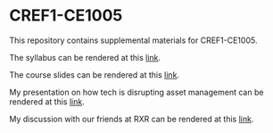 # CREF1-CE1005
This repository contains supplemental materials for CREF1-CE1005.

The syllabus can be rendered at this [link](https://github.com/thsavage/CREF1-CE1005/blob/main/Spring%202021%20Forces%20Shaping%20CRE.pdf).

The course slides can be rendered at this [link](https://nbviewer.jupyter.org/github/thsavage/CREF1-CE1005/blob/main/Forces%20Shaping%20Commercial%20Real%20Estate.ipynb).

My presentation on how tech is disrupting asset management can be rendered at this [link](https://nyu.zoom.us/rec/share/x3BnclDMjYtm3ruSBTTzkNAEUlJme1uQMGDuoQtld3-uR4WfPxIYM4JvECVNOKjZ.SX4_KFQTAmxIiWrf?startTime=1619793799000).

My discussion with our friends at RXR can be rendered at this [link](https://nyu.zoom.us/rec/share/1oJ0VdfAIdiILMe3AXuqOpHqaQCCgCUVNys9LWTqLjC0g5pXD9-Z-ePLYF2Afc2t.FNDhg2RE-LPwbvhh?startTime=1619798864000).
